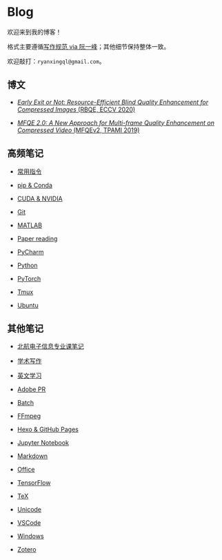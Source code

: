 # Blog

欢迎来到我的博客！

格式主要遵循[写作规范 via 阮一峰](https://github.com/ruanyf/document-style-guide)；其他细节保持整体一致。

欢迎敲打：`ryanxingql@gmail.com`。

## 博文

- [*Early Exit or Not: Resource-Efficient Blind Quality Enhancement for Compressed Images* (RBQE, ECCV 2020)](https://github.com/RyanXingQL/Blog/blob/main/posts/rbqe.md)

- [*MFQE 2.0: A New Approach for Multi-frame Quality Enhancement on Compressed Video* (MFQEv2, TPAMI 2019)](https://github.com/RyanXingQL/Blog/blob/main/posts/mfqev2.md)

## 高频笔记

- [常用指令](https://docs.qq.com/sheet/DTXlqc25BUU9PWGd0)

- [pip & Conda](https://github.com/RyanXingQL/Blog/blob/main/posts/pip_and_conda.md)

- [CUDA & NVIDIA](https://github.com/RyanXingQL/Blog/blob/main/posts/cuda_and_nvidia.md)

- [Git](https://github.com/RyanXingQL/Blog/blob/main/posts/git.md)

- [MATLAB](https://github.com/RyanXingQL/Blog/blob/main/posts/matlab.md)

- [Paper reading](https://docs.qq.com/sheet/DTUxQWW1WcHVNVEN0)

- [PyCharm](https://github.com/RyanXingQL/Blog/blob/main/posts/pycharm.md)

- [Python](https://github.com/RyanXingQL/Blog/blob/main/posts/python.md)

- [PyTorch](https://github.com/RyanXingQL/Blog/blob/main/posts/pytorch.md)

- [Tmux](https://github.com/RyanXingQL/Blog/blob/main/posts/tmux.md)

- [Ubuntu](https://github.com/RyanXingQL/Blog/blob/main/posts/ubuntu.md)

## 其他笔记

- [北航电子信息专业课笔记](https://github.com/RyanXingQL/Blog/blob/main/posts/buaa_ee_undergraduate.md)

- [学术写作](https://docs.qq.com/doc/DTUlOeUhORXdkRWtU)

- [英文学习](https://docs.qq.com/doc/DTUlHc01RY0NmbFBi)

- [Adobe PR](https://github.com/RyanXingQL/Blog/blob/main/posts/adobe_premiere_pro.md)

- [Batch](https://github.com/RyanXingQL/Blog/blob/main/posts/batch.md)

- [FFmpeg](https://github.com/RyanXingQL/Blog/blob/main/posts/ffmpeg.md)

- [Hexo & GitHub Pages](https://github.com/RyanXingQL/Blog/blob/main/posts/hexo_and_github_pages.md)

- [Jupyter Notebook](https://github.com/RyanXingQL/Blog/blob/main/posts/jupyter_notebook.md)

- [Markdown](https://github.com/RyanXingQL/Blog/blob/main/posts/markdown.md)

- [Office](https://github.com/RyanXingQL/Blog/blob/main/posts/office.md)

- [TensorFlow](https://github.com/RyanXingQL/Blog/blob/main/posts/tensorflow.md)

- [TeX](https://github.com/RyanXingQL/Blog/blob/main/posts/tex.md)

- [Unicode](https://github.com/RyanXingQL/Blog/blob/main/posts/unicode.md)

- [VSCode](https://github.com/RyanXingQL/Blog/blob/main/posts/vscode.md)

- [Windows](https://github.com/RyanXingQL/Blog/blob/main/posts/windows.md)

- [Zotero](https://github.com/RyanXingQL/Blog/blob/main/posts/zotero.md)
